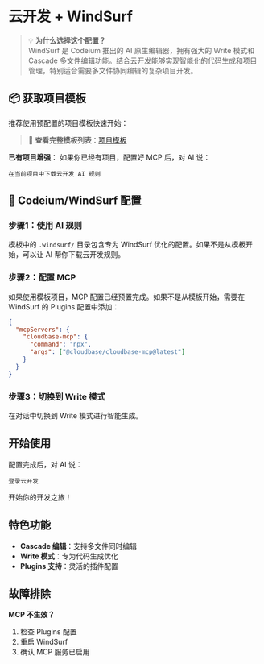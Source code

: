 # 云开发 + WindSurf

> 💡 **为什么选择这个配置？**  
> WindSurf 是 Codeium 推出的 AI 原生编辑器，拥有强大的 Write 模式和 Cascade 多文件编辑功能。结合云开发能够实现智能化的代码生成和项目管理，特别适合需要多文件协同编辑的复杂项目开发。

## 📦 获取项目模板

推荐使用预配置的项目模板快速开始：

> 📖 **查看完整模板列表**：[项目模板](../templates)

**已有项目增强**：
如果你已经有项目，配置好 MCP 后，对 AI 说：
```
在当前项目中下载云开发 AI 规则
```

## 🌊 Codeium/WindSurf 配置

### 步骤1：使用 AI 规则

模板中的 `.windsurf/` 目录包含专为 WindSurf 优化的配置。如果不是从模板开始，可以让 AI 帮你下载云开发规则。

### 步骤2：配置 MCP

如果使用模板项目，MCP 配置已经预置完成。如果不是从模板开始，需要在 WindSurf 的 Plugins 配置中添加：

```json
{
  "mcpServers": {
    "cloudbase-mcp": {
      "command": "npx",
      "args": ["@cloudbase/cloudbase-mcp@latest"]
    }
  }
}
```

### 步骤3：切换到 Write 模式

在对话中切换到 Write 模式进行智能生成。

## 开始使用

配置完成后，对 AI 说：

```
登录云开发
```

开始你的开发之旅！

## 特色功能

- **Cascade 编辑**：支持多文件同时编辑
- **Write 模式**：专为代码生成优化
- **Plugins 支持**：灵活的插件配置

## 故障排除

**MCP 不生效？**
1. 检查 Plugins 配置
2. 重启 WindSurf  
3. 确认 MCP 服务已启用 